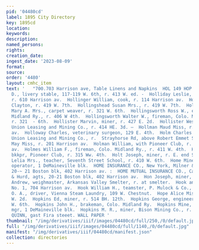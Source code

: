 ```yaml
---
pid: '04480cd'
label: 1895 City Directory
key: 1895cd
location: 
keywords: 
description: 
named_persons: 
rights: 
creation_date: 
ingest_date: '2023-08-09'
format: 
source: 
order: '4480'
layout: cmhc_item
text: '   "700.703 Harrison ave, Table Linens and Napkins  HOL 149 HOP  Holland Timothy
  D., livery stable, 117-119 W. 6th, r. 413 W. ed. -  Holliday Leslie, com’] trav,
  r. 610 Harrison av.  Hollinger William, cook, r. 114 Harrison av.  Hollingshead
  Clayton, r. 419 W. 7th.  Hollingshead Susan Mrs., r. 419 W. 7th.  Hollingsworth
  Mary A. Mrs., carpet weaver, r. 321 W. 6th.  Hollingsworth Ross W., engineer, Colo.
  Midland Ry., r. 406 W 4th.  Hollingsworth Walter W., fireman, Colo. Midland Ry.,
  r. 321  - 6th.  Hollister Marvin, miner, r. 427 E. 2d.  Hollister Wesley E., timberman,
  Union Leasing and Mining Co., r. 414 HE. 3d. —  Hollman Maud Miss, r. 200 Harrison
  av.  Holloway Charles, veterinary surgeon, 129 E. 4th.  Holm Charles J., miner,
  Union Leasing and Mining Co., r.  Strayhorse Rd, above Robert Emmet Shaft.  Holman
  May Miss, r. 201 Harrison av.  Holman William, with Pioneer Club, r. 222 Harrison
  av.  Holmes William F., fireman, Colo. Midland Ry., r. 411 W. 4th.  Holt Edwin D.,
  bkkpr, Pioneer Club, r. 315 Ww. 4th.  Holt Joseph, miner, r. E. end Strayhorse Rd.  Holt
  Lelia Mrs., teacher, Seventh Street School, r. 410 W. 6th.  Home Mine, N. Rollins,
  operator, 1 DeMaineville blk.  HOME INSURANCE CO., New York, Milner & Hurd, agts,
  20-~ 21 Boston blk, 402 Harrison av. :  HOME MUTUAL INSURANCE CO., Cala., Milner
  & Hurd, agts, 20-21 Boston blk, 402 Harrison av.  Hon Joseph, miner, r. 421 E. 11th.  Hood
  Andrew, weighmaster, Arkansas Valley Smelter, r. at smelter.  Hook and Ladder Co.
  No. 1, 704 Harrison av.  Hook William H., teamster, P. Mulock & Co., r. 306 E. 5th.  Hoopes
  O. A., driver, Vienna Steam Laundry, 109 W. Chestnut.  Hope Alice Miss, r. 1389
  W. 2d.  Hopkins Ed, miner, r. 514 BH. 12th.  Hopkins George, engineer, bds. 230
  W. 6th.  Hopkins John H., brakeman, Colo. Midland Ry.  Hopkins Mine, N. Rollins,
  mgr, 1 DeMaineville blk.  Hopkins M. R., miner, Bison Mining Co., r. 330 E. 3d.  bd.
  QUINN, gast Fira steeet. WALL PAPER '
thumbnail: "/img/derivatives/iiif/images/04480cd/full/250,/0/default.jpg"
full: "/img/derivatives/iiif/images/04480cd/full/1140,/0/default.jpg"
manifest: "/img/derivatives/iiif/04480cd/manifest.json"
collection: directories
---
```

